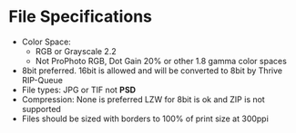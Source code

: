 # File Specifications

* Color Space:
	* RGB or Grayscale 2.2 
	* Not ProPhoto RGB, Dot Gain 20% or other 1.8 gamma color spaces
* 8bit preferred. 16bit is allowed and will be converted to 8bit by Thrive RIP-Queue
* File types: JPG or TIF not **PSD** 
* Compression: None is preferred LZW for 8bit is ok and ZIP is not supported
* Files should be sized with borders to 100% of print size at 300ppi